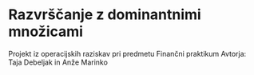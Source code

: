 # Razvrščanje z dominantnimi množicami
Projekt iz operacijskih raziskav pri predmetu Finančni praktikum
Avtorja: Taja Debeljak in Anže Marinko
